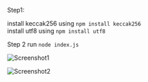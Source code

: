 
Step1:

install keccak256 using `npm install keccak256` <br>
install utf8 using `npm install utf8`

Step 2
run `node index.js`

![Screenshot1](https://user-images.githubusercontent.com/5965718/194120697-6a3f423d-b376-497c-9a2b-24b4d9341a93.png)

![Screenshot2](https://user-images.githubusercontent.com/5965718/194119930-bc9d92cf-b70c-4a6b-90ac-d74bf9c4b482.png)